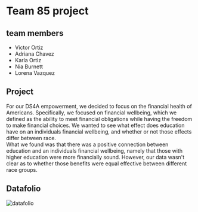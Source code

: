 # Team 85 project
## team members
- Victor Ortiz
- Adriana Chavez
- Karla Ortiz
- Nia Burnett
- Lorena Vazquez
## Project 
For our DS4A empowerment, we decided to focus on the financial health of Americans. Specifically, we focused on financial wellbeing, which we defined as the ability to meet financial obligations while having the freedom to make financial choices. We wanted to see what effect does education have on an individuals financial wellbeing, and whether or not those effects differ between race.<br>
What we found was that there was a positive connection between education and an individuals financial wellbeing, namely that those with higher education were more financially sound. However, our data wasn't clear as to whether those benefits were equal effective between different race groups.
## Datafolio
![datafolio](datafolio.png)
